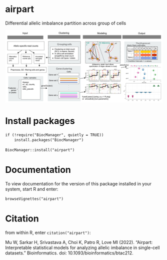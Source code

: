 # airpart
Differential allelic imbalance partition across group of cells

![framwork](https://github.com/Wancen/airpartpaper/blob/main/framework.jpg)

# Install packages
```
if (!require("BiocManager", quietly = TRUE))
    install.packages("BiocManager")

BiocManager::install("airpart")
```

# Documentation
To view documentation for the version of this package installed in your system, start R and enter:
```
browseVignettes("airpart")
```

# Citation 
from within R, enter `citation("airpart")`:

Mu W, Sarkar H, Srivastava A, Choi K, Patro R, Love MI (2022). “Airpart: Interpretable statistical models for analyzing allelic imbalance in single-cell datasets.” Bioinformatics. doi: 10.1093/bioinformatics/btac212.
